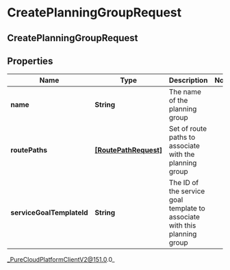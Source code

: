 # CreatePlanningGroupRequest

## CreatePlanningGroupRequest

## Properties

|Name | Type | Description | Notes|
|------------ | ------------- | ------------- | -------------|
| **name** | **String** | The name of the planning group | |
| **routePaths** | [**[RoutePathRequest]**](RoutePathRequest) | Set of route paths to associate with the planning group | |
| **serviceGoalTemplateId** | **String** | The ID of the service goal template to associate with this planning group | |



_PureCloudPlatformClientV2@151.0.0_
